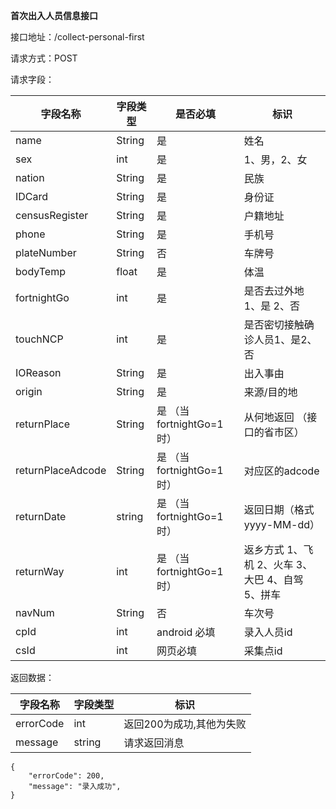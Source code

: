**首次出入人员信息接口**

接口地址：/collect-personal-first

请求方式：POST

请求字段：

| 字段名称          | 字段类型 | 是否必填                    | 标识                                             |
| ----------------- | -------- | --------------------------- | ------------------------------------------------ |
| name              | String   | 是                          | 姓名                                             |
| sex               | int      | 是                          | 1、男，2、女                                     |
| nation            | String   | 是                          | 民族                                             |
| IDCard            | String   | 是                          | 身份证                                           |
| censusRegister    | String   | 是                          | 户籍地址                                         |
| phone             | String   | 是                          | 手机号                                           |
| plateNumber       | String   | 否                          | 车牌号                                           |
| bodyTemp          | float    | 是                          | 体温                                             |
| fortnightGo       | int      | 是                          | 是否去过外地1、是 2、否                          |
| touchNCP          | int      | 是                          | 是否密切接触确诊人员1、是2、否                   |
| IOReason          | String   | 是                          | 出入事由                                         |
| origin            | String   | 是                          | 来源/目的地                                      |
| returnPlace       | String   | 是 （当fortnightGo=1时）    | 从何地返回 （接口的省市区）                      |
| returnPlaceAdcode | String   | 是 （当fortnightGo=1时）    | 对应区的adcode                                   |
| returnDate        | string   | 是    （当fortnightGo=1时） | 返回日期（格式yyyy-MM-dd）                       |
| returnWay         | int      | 是    （当fortnightGo=1时） | 返乡方式 1、飞机 2、火车 3、大巴 4、自驾 5、拼车 |
| navNum            | String   | 否                          | 车次号                                           |
| cpId              | int      | android 必填                | 录入人员id                                       |
| csId              | int      | 网页必填                    | 采集点id                                         |


返回数据：

| 字段名称  | 字段类型 | 标识                     |
| --------- | -------- | ------------------------ |
| errorCode | int      | 返回200为成功,其他为失败 |
| message   | string   | 请求返回消息             |
````
{
    "errorCode": 200,
    "message": "录入成功",
}
````